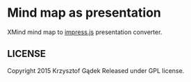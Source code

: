 # Mind map as presentation

XMind mind map to [impress.js](https://github.com/impress/impress.js) presentation converter.

## LICENSE
Copyright 2015 Krzysztof Gądek
Released under GPL license.
